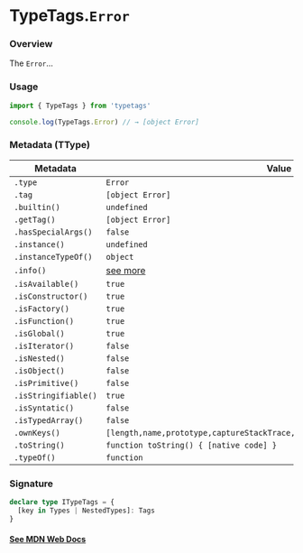 # TypeTags.`Error`

### Overview

The `Error`...

### Usage

```js
import { TypeTags } from 'typetags'

console.log(TypeTags.Error) // → [object Error]
```

### Metadata (TType)

| Metadata             | Value                                                                         |
| -------------------- | ----------------------------------------------------------------------------- |
| `.type`              | `Error`                                                                       |
| `.tag`               | `[object Error]`                                                              |
| `.builtin()`         | `undefined`                                                                   |
| `.getTag()`          | `[object Error]`                                                              |
| `.hasSpecialArgs()`  | `false`                                                                       |
| `.instance()`        | `undefined`                                                                   |
| `.instanceTypeOf()`  | `object`                                                                      |
| `.info()`            | [see more]()                                                                  |
| `.isAvailable()`     | `true`                                                                        |
| `.isConstructor()`   | `true`                                                                        |
| `.isFactory()`       | `true`                                                                        |
| `.isFunction()`      | `true`                                                                        |
| `.isGlobal()`        | `true`                                                                        |
| `.isIterator()`      | `false`                                                                       |
| `.isNested()`        | `false`                                                                       |
| `.isObject()`        | `false`                                                                       |
| `.isPrimitive()`     | `false`                                                                       |
| `.isStringifiable()` | `true`                                                                        |
| `.isSyntatic()`      | `false`                                                                       |
| `.isTypedArray()`    | `false`                                                                       |
| `.ownKeys()`         | `[length,name,prototype,captureStackTrace,stackTraceLimit,prepareStackTrace]` |
| `.toString()`        | `function toString() { [native code] }`                                       |
| `.typeOf()`          | `function`                                                                    |

### Signature

```ts
declare type ITypeTags = {
  [key in Types | NestedTypes]: Tags
}
```

#### [See MDN Web Docs](https://developer.mozilla.org/en-US/docs/Web/API/AbortController)
